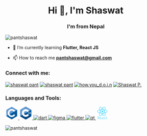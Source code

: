 <h1 align="center">Hi 👋, I'm Shaswat</h1>
<h3 align="center">I'm from Nepal</h3>

<p align="left"> <img src="https://komarev.com/ghpvc/?username=pantshaswat&label=Profile%20views&color=0e75b6&style=flat" alt="pantshaswat" /> </p>

- 🌱 I’m currently learning **Flutter, React JS**

- 📫 How to reach me **pantshaswat@gmail.com**

<h3 align="left">Connect with me:</h3>
<p align="left">
<a href="https://www.linkedin.com/in/shaswat-pant-5b03a3269/" target="blank"><img align="center" src="https://raw.githubusercontent.com/rahuldkjain/github-profile-readme-generator/master/src/images/icons/Social/linked-in-alt.svg" alt="shaswat pant" height="30" width="40" /></a>
<a href="https://fb.com/shaswat pant" target="blank"><img align="center" src="https://raw.githubusercontent.com/rahuldkjain/github-profile-readme-generator/master/src/images/icons/Social/facebook.svg" alt="shaswat pant" height="30" width="40" /></a>
<a href="https://instagram.com/how.you_d.o.i.n" target="blank"><img align="center" src="https://raw.githubusercontent.com/rahuldkjain/github-profile-readme-generator/master/src/images/icons/Social/instagram.svg" alt="how.you_d.o.i.n" height="30" width="40" /></a>
  <a href="https://www.upwork.com/freelancers/~01f9284d56f269e6ac" target="blank"><img align="center" src="https://assets-global.website-files.com/603fea6471d9d8559d077603/6092b7514135708162a4be92_Favicon%20256.png" alt="Shaswat P." height="30" width="40" /></a>
</p>

<h3 align="left">Languages and Tools:</h3>
<p align="left"> <a href="https://www.cprogramming.com/" target="_blank" rel="noreferrer"> <img src="https://raw.githubusercontent.com/devicons/devicon/master/icons/c/c-original.svg" alt="c" width="40" height="40"/> </a> <a href="https://www.w3schools.com/cpp/" target="_blank" rel="noreferrer"> <img src="https://raw.githubusercontent.com/devicons/devicon/master/icons/cplusplus/cplusplus-original.svg" alt="cplusplus" width="40" height="40"/> </a> <a href="https://dart.dev" target="_blank" rel="noreferrer"> <img src="https://www.vectorlogo.zone/logos/dartlang/dartlang-icon.svg" alt="dart" width="40" height="40"/> </a> <a href="https://www.figma.com/" target="_blank" rel="noreferrer"> <img src="https://www.vectorlogo.zone/logos/figma/figma-icon.svg" alt="figma" width="40" height="40"/> </a> <a href="https://flutter.dev" target="_blank" rel="noreferrer"> <img src="https://www.vectorlogo.zone/logos/flutterio/flutterio-icon.svg" alt="flutter" width="40" height="40"/> </a> <a href="https://www.qt.io/" target="_blank" rel="noreferrer"> <img src="https://upload.wikimedia.org/wikipedia/commons/0/0b/Qt_logo_2016.svg" alt="qt" width="40" height="40"/> </a> <a href="https://reactjs.org/" target="_blank" rel="noreferrer"> <img src="https://raw.githubusercontent.com/devicons/devicon/master/icons/react/react-original-wordmark.svg" alt="react" width="40" height="40"/> </a> </p>

<p><img align="center" src="https://github-readme-stats.vercel.app/api/top-langs?username=pantshaswat&show_icons=true&locale=en&layout=compact" alt="pantshaswat" /></p>


